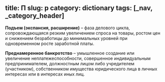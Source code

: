 title: П
slug: p
category: dictionary
tags: [_nav, _category_header]
---

__Подъем (экспансия, расширение)__ – фаза делового цикла, сопровождающаяся резким увеличением спроса на товары, ростом цен и снижением безработицы до минимальных уровней при одновременном росте заработной платы.

__Преднамеренное банкротство__ – умышленное создание или увеличение неплатежеспособности, совершенное индивидуальным предпринимателем, должностным лицом либо учредителем (участником), собственником имущества юридического лица в личных интересах или в интересах иных лиц.
